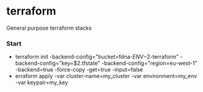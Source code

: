 # terraform
General purpose terraform stacks

### Start
* terraform init -backend-config="bucket=fdna-${ENV}-$2-terraform" -backend-config="key=$2.tfstate" -backend-config="region=eu-west-1" -backend=true -force-copy -get=true -input=false
* erraform apply -var cluster-name=my_cluster -var environment=my_env -var keypair=my_key
